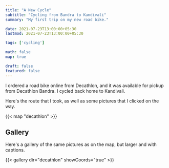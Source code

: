```yaml
---
title: "A New Cycle"
subtitle: "Cycling from Bandra to Kandivali"
summary: "My first trip on my new road bike."

date: 2021-07-23T13:00:00+05:30
lastmod: 2021-07-23T13:00:00+05:30

tags: ['cycling']

math: false
map: true

draft: false
featured: false
---
```


I ordered a road bike online from Decathlon, and it was available for pickup from Decathlon Bandra. I cycled back home to Kandivali. 

Here's the route that I took, as well as some pictures that I clicked on the way. 

{{< map "decathlon" >}}

## Gallery
Here's a gallery of the same pictures as on the map, but larger and with captions.

{{< gallery dir="decathlon" showCoords="true" >}}